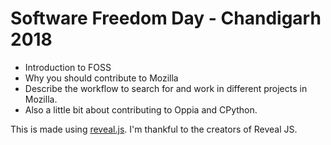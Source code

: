 # Software Freedom Day - Chandigarh 2018

- Introduction to FOSS
- Why you should contribute to Mozilla
- Describe the workflow to search for and work in different projects in
Mozilla.
- Also a little bit about contributing to Oppia and CPython.

This is made using [reveal.js](https://github.com/hakimel/reveal.js). I'm thankful to the creators of Reveal JS.

